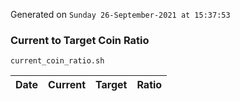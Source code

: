 Generated on `Sunday 26-September-2021 at 15:37:53`

### Current to Target Coin Ratio
`current_coin_ratio.sh`

Date|Current|Target|Ratio
---|---|---|---
